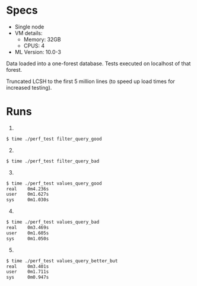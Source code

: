 # Specs

- Single node
- VM details: 
    - Memory: 32GB
    - CPUS: 4
- ML Version: 10.0-3

Data loaded into a one-forest database.  Tests executed on localhost of that
forest.

Truncated LCSH to the first 5 million lines (to speed up load times for increased testing).

# Runs


1)
~~~bash
$ time ./perf_test filter_query_good
~~~


2)
~~~bash
$ time ./perf_test filter_query_bad
~~~


3)
~~~bash
$ time ./perf_test values_query_good
real    0m4.236s
user    0m1.627s
sys     0m1.030s
~~~


4)
~~~bash
$ time ./perf_test values_query_bad
real    0m3.469s
user    0m1.605s
sys     0m1.050s
~~~


5)
~~~bash
$ time ./perf_test values_query_better_but
real    0m3.401s
user    0m1.711s
sys     0m0.947s
~~~
